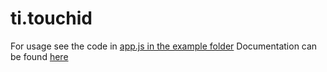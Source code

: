 ti.touchid
==========

For usage see the code in [app.js in the example folder](example/app.js)
Documentation can be found [here](apidoc/TouchId.yml)
